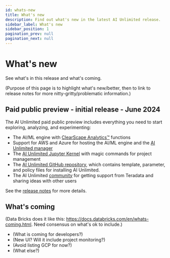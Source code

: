 ```yaml
---
id: whats-new
title: What's new
description: Find out what's new in the latest AI Unlimited release.
sidebar_label: What's new
sidebar_position: 1
pagination_prev: null
pagination_next: null
---
```


# What's new

See what's in this release and what's coming.

(Purpose of this page is to highlight what's new/better, then to link to release notes for more nitty-gritty/problematic information.)


## Paid public preview - initial release - June 2024

The AI Unlimited paid public preview includes everything you need to start exploring, analyzing, and experimenting:

- The AI/ML engine with [ClearScape Analytics™](https://docs.teradata.com/access/sources/dita/topic?dita:mapPath=phg1621910019905.ditamap&dita:ditavalPath=pny1626732985837.ditaval&dita:topicPath=gma1702668333653.dita) functions
- Support for AWS and Azure for hosting the AI/ML engine and the [AI Unlimited manager](/docs/glossary#glo-manager)
- The [AI Unlimited Jupyter Kernel](https://downloads.teradata.com/download/tools/teradata-ai-unlimited-jupyter-kernel) with magic commands for project management
- The [AI Unlimited GitHub repository](https://github.com/Teradata/ai-unlimited), which contains template, parameter, and policy files for installing AI Unlimited.
- The AI Unlimited [community](https://support.teradata.com/community?id=community_forum&sys_id=b0aba91597c329d0e6d2bd8c1253affa) for getting support from Teradata and sharing ideas with other users

See the [release notes](/docs/release-notes.md) for more details.


## What's coming
(Data Bricks does it like this: https://docs.databricks.com/en/whats-coming.html. Need consensus on what's ok to include.)

- (What is coming for developers?)
- (New UI? Will it include project monitoring?)
- (Avoid listing GCP for now?)
- (What else?)






